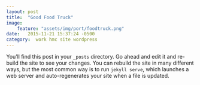 ```yaml
---
layout: post
title:  "Good Food Truck"
image:
    feature: "assets/img/port/foodtruck.png"
date:   2015-11-21 15:37:24 -0500
category:  work hmc site wordpress
---
```

You’ll find this post in your `_posts` directory. Go ahead and edit it and re-build the site to see your changes. You can rebuild the site in many different ways, but the most common way is to run `jekyll serve`, which launches a web server and auto-regenerates your site when a file is updated.